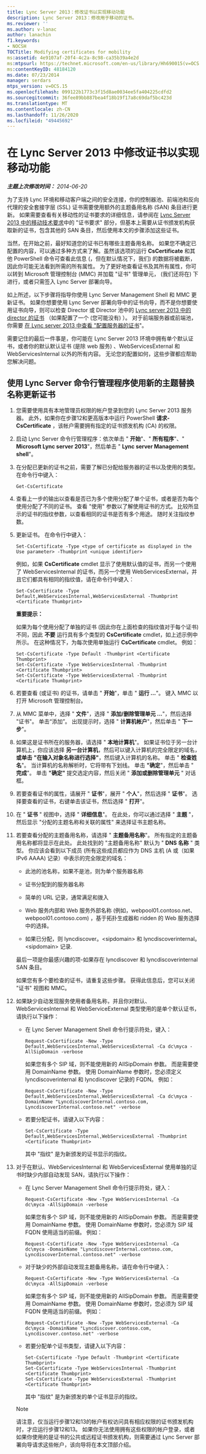 ```yaml
---
title: Lync Server 2013：修改证书以实现移动功能
description: Lync Server 2013：修改用于移动的证书。
ms.reviewer: ''
ms.author: v-lanac
author: lanachin
f1.keywords:
- NOCSH
TOCTitle: Modifying certificates for mobility
ms:assetid: 4e9107af-20f4-4c2a-8c98-ca35b39a4e2d
ms:mtpsurl: https://technet.microsoft.com/en-us/library/Hh690015(v=OCS.15)
ms:contentKeyID: 48184120
ms.date: 07/23/2014
manager: serdars
mtps_version: v=OCS.15
ms.openlocfilehash: 099122b1773c3f15d8ae0034ee5fa404225cdfd2
ms.sourcegitcommit: 36fee89bb887bea4f18b19f17a8c69daf5bc423d
ms.translationtype: MT
ms.contentlocale: zh-CN
ms.lasthandoff: 11/26/2020
ms.locfileid: "49445692"
---
```

# <a name="modifying-certificates-for-mobility-in-lync-server-2013"></a>在 Lync Server 2013 中修改证书以实现移动功能

<div data-xmlns="http://www.w3.org/1999/xhtml">

<div class="topic" data-xmlns="http://www.w3.org/1999/xhtml" data-msxsl="urn:schemas-microsoft-com:xslt" data-cs="https://msdn.microsoft.com/">

<div data-asp="https://msdn2.microsoft.com/asp">



</div>

<div id="mainSection">

<div id="mainBody">

<span> </span>

_**主题上次修改时间：** 2014-06-20_

为了支持 Lync 环境和移动客户端之间的安全连接，你的控制器池、前端池和反向代理的安全套接字层 (SSL) 证书需要使用额外的主题备用名称 (SAN) 条目进行更新。 如果需要查看有关移动性的证书要求的详细信息，请参阅在 [Lync Server 2013 中的移动技术要求](lync-server-2013-technical-requirements-for-mobility.md)中的 "证书要求" 部分，但基本上需要从证书颁发机构获取新的证书，包含其他的 SAN 条目，然后使用本文的步骤添加这些证书。

当然，在开始之前，最好知道您的证书已有哪些主题备用名称。 如果您不确定已配置的内容，可以通过多种方式来了解。虽然该选项的运行 **CsCertificate** 和其他 PowerShell 命令可查看此信息 (，但在默认情况下，我们) 的数据将被截断，因此你可能无法看到所需的所有属性。 为了更好地查看证书及其所有属性，你可以转到 Microsoft 管理控制台 (MMC) 并加载 "证书" 管理单元， (我们还将在) 下进行，或者只需签入 Lync Server 部署向导。

如上所述，以下步骤将指导你使用 Lync Server Management Shell 和 MMC 更新证书。 如果你想要使用 Lync Server 部署向导中的证书向导，而不是你想要使用证书向导，则可以检查 Director 或 Director 池中的 [Lync server 2013 中的 director 的证书](lync-server-2013-configure-certificates-for-the-director.md) （如果配置了一个 (您可能没有) ）。 对于前端服务器或前端池，你需要 [在 Lync server 2013 中查看 "配置服务器的证书](lync-server-2013-configure-certificates-for-servers.md)"。

需要记住的最后一件事是，你可能在 Lync Server 2013 环境中拥有单个默认证书，或者你的默认默认证书 (是除 web 服务) 、WebServicesExternal 和 WebServicesInternal 以外的所有内容。 无论您的配置如何，这些步骤都应帮助您解决问题。

<div>

## <a name="to-update-certificates-with-new-subject-alternative-names-using-the-lync-server-management-shell"></a>使用 Lync Server 命令行管理程序使用新的主题替换名称更新证书

1.  您需要使用具有本地管理员权限的帐户登录到您的 Lync Server 2013 服务器。 此外，如果你在步骤12和更高版本中运行 PowerShell **请求-CsCertificate** ，该帐户需要拥有指定的证书颁发机构 (CA) 的权限。

2.  启动 Lync Server 命令行管理程序：依次单击 " **开始**"、" **所有程序**"、" **Microsoft Lync server 2013**"，然后单击 " **Lync server Management shell**"。

3.  在分配已更新的证书之前，需要了解已分配给服务器的证书以及使用的类型。 在命令行中键入：
    
        Get-CsCertificate

4.  查看上一步的输出以查看是否已为多个使用分配了单个证书，或者是否为每个使用分配了不同的证书。 查看 "使用" 参数以了解使用证书的方式。 比较所显示的证书的指纹参数，以查看相同的证书是否有多个用途。 随时关注指纹参数。

5.  更新证书。 在命令行中键入：
    
        Set-CsCertificate -Type <type of certificate as displayed in the Use parameter> -Thumbprint <unique identifier>
    
    例如，如果 **CsCertificate** cmdlet 显示了使用默认值的证书，而另一个使用了 WebServicesInternal 的证书，而另一个使用 WebServicesExternal，并且它们都具有相同的指纹值，请在命令行中键入：
    
        Set-CsCertificate -Type Default,WebServicesInternal,WebServicesExternal -Thumbprint <Certificate Thumbprint>
    
    **重要提示：**
    
    如果为每个使用分配了单独的证书 (因此你在上面检查的指纹值对于每个证书) 不同，因此 **不要** 运行具有多个类型的 **CsCertificate** cmdlet，如上述示例中所示。 在这种情况下，为每次使用单独运行 **CsCertificate** cmdlet。 例如：
    
        Set-CsCertificate -Type Default -Thumbprint <Certificate Thumbprint>
        Set-CsCertificate -Type WebServicesInternal -Thumbprint <Certificate Thumbprint>
        Set-CsCertificate -Type WebServicesExternal -Thumbprint <Certificate Thumbprint>

6.  若要查看 (或证书) 的证书，请单击 " **开始**"，单击 " **运行 ...**"。 键入 MMC 以打开 Microsoft 管理控制台。

7.  从 MMC 菜单中，选择 " **文件**"，选择 " **添加/删除管理单元 ...**"，然后选择 "证书"。 单击“添加”。 出现提示时，选择 " **计算机帐户**"，然后单击 " **下一步**"。

8.  如果这是证书所在的服务器，请选择 " **本地计算机**"。 如果证书位于另一台计算机上，你应该选择 **另一台计算机**，然后可以键入计算机的完全限定的域名， **或单击** **"在输入对象名称进行选择"**，然后键入计算机的名称。 单击 " **检查姓名**"。 当计算机的名称解析时，它将带有下划线。 单击 **"确定**"，然后单击 " **完成**"。 单击 **"确定"** 提交选定内容，然后关闭 " **添加或删除管理单元** " 对话框。

9.  若要查看证书的属性，请展开 " **证书**"，展开 " **个人**"，然后选择 " **证书**"。 选择要查看的证书，右键单击该证书，然后选择 " **打开**"。

10. 在 " **证书** " 视图中，选择 " **详细信息**"。 在此处，你可以通过选择 " **主题** "，然后显示 "分配的主题名称和关联的属性" 来选择证书主题名称。

11. 若要查看分配的主题备用名称，请选择 " **主题备用名称**"。 所有指定的主题备用名称都将显示在此处。 此处找到的 "主题备用名称" 默认为 " **DNS 名称** " 类型。 你应该会看到以下成员 (所有这些成员都应作为 DNS 主机 (A 或（如果 IPv6 AAAA) 记录）中表示的完全限定的域名：
    
      - 此池的池名称，如果不是池，则为单个服务器名称
    
      - 证书分配到的服务器名称
    
      - 简单的 URL 记录，通常满足和拨入
    
      - Web 服务内部和 Web 服务外部名称 (例如，webpool01.contoso.net、webpool01.contoso.com) ，基于拓扑生成器和 ridden 的 Web 服务选择中的选择。
    
      - 如果已分配，则 lyncdiscover。\<sipdomain\> 和 lyncdiscoverinternal。\<sipdomain\> 记录.
    
    最后一项是你最感兴趣的项-如果存在 lyncdiscover 和 lyncdiscoverinternal SAN 条目。
    
    如果您有多个要检查的证书，请重复这些步骤。 获得此信息后，您可以关闭 "证书" 视图和 MMC。

12. 如果缺少自动发现服务使用者备用名称，并且你对默认、WebServicesInternal 和 WebServiceExternal 类型使用的是单个默认证书，请执行以下操作：
    
      - 在 Lync Server Management Shell 命令行提示符处，键入：
        
            Request-CsCertificate -New -Type Default,WebServicesInternal,WebServicesExternal -Ca dc\myca -AllSipDomain -verbose
        
        如果您有多个 SIP 域，则不能使用新的 AllSipDomain 参数。 而是需要使用 DomainName 参数。 使用 DomainName 参数时，您必须定义 lyncdiscoverinternal 和 lyncdiscover 记录的 FQDN。 例如：
        
            Request-CsCertificate -New -Type Default,WebServicesInternal,WebServicesExternal -Ca dc\myca -DomainName "LyncdiscoverInternal.contoso.com, LyncdiscoverInternal.contoso.net" -verbose
    
      - 若要分配证书，请键入以下内容：
        
            Set-CsCertificate -Type Default,WebServicesInternal,WebServicesExternal -Thumbprint <Certificate Thumbprint>
        
        其中 "指纹" 是为新颁发的证书显示的指纹。

13. 对于在默认、WebServicesInternal 和 WebServicesExternal 使用单独的证书时缺少内部自动发现 SAN，请执行以下操作：
    
      - 在 Lync Server Management Shell 命令行提示符处，键入：
        
            Request-CsCertificate -New -Type WebServicesInternal -Ca dc\myca -AllSipDomain -verbose
        
        如果您有多个 SIP 域，则不能使用新的 AllSipDomain 参数。 而是需要使用 DomainName 参数。 使用 DomainName 参数时，您必须为 SIP 域 FQDN 使用适当的前缀。 例如：
        
            Request-CsCertificate -New -Type WebServicesInternal -Ca dc\myca -DomainName "LyncdiscoverInternal.contoso.com, LyncdiscoverInternal.contoso.net" -verbose
    
      - 对于缺少的外部自动发现主题备用名称，请在命令行中键入：
        
            Request-CsCertificate -New -Type WebServicesExternal -Ca dc\myca -AllSipDomain -verbose
        
        如果您有多个 SIP 域，则不能使用新的 AllSipDomain 参数。 而是需要使用 DomainName 参数。 使用 DomainName 参数时，您必须为 SIP 域 FQDN 使用适当的前缀。 例如：
        
            Request-CsCertificate -New -Type WebServicesExternal -Ca dc\myca -DomainName "Lyncdiscover.contoso.com, Lyncdiscover.contoso.net" -verbose
    
      - 若要分配单个证书类型，请键入以下内容：
        
            Set-CsCertificate -Type Default -Thumbprint <Certificate Thumbprint>
            Set-CsCertificate -Type WebServicesInternal -Thumbprint <Certificate Thumbprint>
            Set-CsCertificate -Type WebServicesExternal -Thumbprint <Certificate Thumbprint>
        
        其中 "指纹" 是为新颁发的单个证书显示的指纹。
    
    <div>
    

    > [!NOTE]  
    > 请注意，仅当运行步骤12和13的帐户有权访问具有相应权限的证书颁发机构时，才应运行步骤12和13。 如果你无法使用拥有这些权限的帐户登录，或者如果你使用的是证书的公共或远程证书颁发机构，则需要通过 Lync Server 部署向导请求这些帐户，该向导将在本文顶部介绍。

    
    </div>

</div>

</div>

<span> </span>

</div>

</div>

</div>

